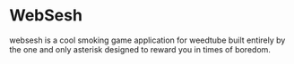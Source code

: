 # WebSesh
websesh is a cool smoking game application for weedtube built entirely by the one and only asterisk designed to reward you in times of boredom.
